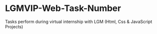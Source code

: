 # LGMVIP-Web-Task-Number
Tasks perform during virtual internship with LGM
(Html, Css &amp; JavaScript Projects)
